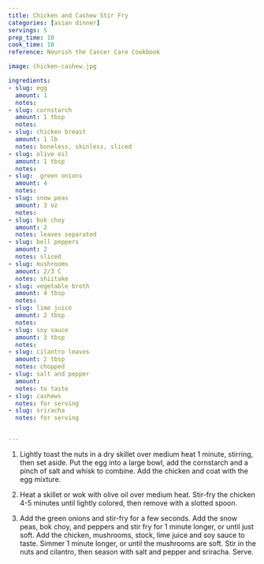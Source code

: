 ```yaml
---
title: Chicken and Cashew Stir Fry
categories: [asian dinner]
servings: 5
prep_time: 10
cook_time: 10
reference: Nourish the Cancer Care Cookbook

image: chicken-cashew.jpg

ingredients:
- slug: egg
  amount: 1
  notes:
- slug: cornstarch
  amount: 1 tbsp
  notes:
- slug: chicken breast
  amount: 1 lb
  notes: boneless, skinless, sliced
- slug: olive oil
  amount: 1 tbsp
  notes:
- slug:  green onions
  amount: 4
  notes:
- slug: snow peas
  amount: 3 oz
  notes:
- slug: bok choy
  amount: 2
  notes: leaves separated
- slug: bell peppers
  amount: 2
  notes: sliced
- slug: mushrooms
  amount: 2/3 C
  notes: shiitake
- slug: vegetable broth
  amount: 4 tbsp
  notes:
- slug: lime juice
  amount: 2 tbsp
  notes:
- slug: soy sauce
  amount: 3 tbsp
  notes:
- slug: cilantro leaves
  amount: 2 tbsp
  notes: chopped
- slug: salt and pepper
  amount:
  notes: to taste
- slug: cashews
  notes: for serving
- slug: sriracha
  notes: for serving


---
```


1. Lightly toast the nuts in a dry skillet over medium heat 1 minute, stirring, then set aside. Put the egg into a large bowl, add the cornstarch and a pinch of salt and whisk to combine. Add the chicken and coat with the egg mixture.

2. Heat a skillet or wok with olive oil over medium heat. Stir-fry the chicken 4-5 minutes until lightly colored, then remove with a slotted spoon.

3. Add the green onions and stir-fry for a few seconds. Add the snow peas, bok choy, and peppers and stir fry for 1 minute longer, or until just soft. Add the chicken, mushrooms, stock, lime juice and soy sauce to taste. Simmer 1 minute longer, or until the mushrooms are soft. Stir in the nuts and cilantro, then season with salt and pepper and sriracha. Serve.
